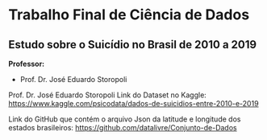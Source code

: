# Trabalho Final de Ciência de Dados
<h2>Estudo sobre o Suicídio no Brasil de 2010 a 2019</h2>

**Professor:**<br/>
* Prof. Dr. José Eduardo Storopoli<br/>

Prof. Dr. José Eduardo Storopoli
Link do Dataset no Kaggle:
https://www.kaggle.com/psicodata/dados-de-suicidios-entre-2010-e-2019

Link do GitHub que contém o arquivo Json da latitude e longitude dos estados brasileiros:
https://github.com/datalivre/Conjunto-de-Dados
